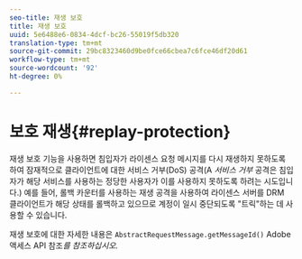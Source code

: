 ```yaml
---
seo-title: 재생 보호
title: 재생 보호
uuid: 5e6488e6-0834-4dcf-bc26-55019f5db320
translation-type: tm+mt
source-git-commit: 29bc8323460d9be0fce66cbea7c6fce46df20d61
workflow-type: tm+mt
source-wordcount: '92'
ht-degree: 0%

---
```



# 보호 재생{#replay-protection}

재생 보호 기능을 사용하면 침입자가 라이센스 요청 메시지를 다시 재생하지 못하도록 하여 잠재적으로 클라이언트에 대한 서비스 거부(DoS) 공격(A *서비스 거부* 공격은 침입자가 해당 서비스를 사용하는 정당한 사용자가 이를 사용하지 못하도록 하려는 시도입니다.) 예를 들어, 롤백 카운터를 사용하는 재생 공격을 사용하여 라이센스 서버를 DRM 클라이언트가 해당 상태를 롤백하고 있으므로 계정이 일시 중단되도록 &quot;트릭&quot;하는 데 사용할 수 있습니다.

재생 보호에 대한 자세한 내용은 `AbstractRequestMessage.getMessageId()` Adobe 액세스 API 참조&#x200B;*를 참조하십시오.*
